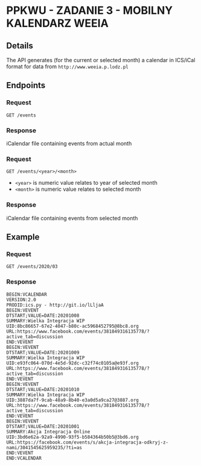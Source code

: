 # PPKWU - ZADANIE 3 - MOBILNY KALENDARZ WEEIA

## Details

The API generates (for the current or selected month) a calendar in ICS/iCal format for data from `http://www.weeia.p.lodz.pl`

## Endpoints

### Request

`GET /events`

### Response

iCalendar file containing events from actual month

### Request

`GET /events/<year>/<month>`

- `<year>` is numeric value relates to year of selected month
- `<month>` is numeric value relates to selected month

### Response

iCalendar file containing events from selected month

## Example

### Request

`GET /events/2020/03`

### Response

```
BEGIN:VCALENDAR
VERSION:2.0
PRODID:ics.py - http://git.io/lLljaA
BEGIN:VEVENT
DTSTART;VALUE=DATE:20201008
SUMMARY:Wielka Integracja WIP
UID:8bc86657-67e2-4047-b80c-ac5968452795@8bc8.org
URL:https://www.facebook.com/events/381849316135778/?active_tab=discussion
END:VEVENT
BEGIN:VEVENT
DTSTART;VALUE=DATE:20201009
SUMMARY:Wielka Integracja WIP
UID:e93fc064-070d-4e5d-92dc-c32f74c0105a@e93f.org
URL:https://www.facebook.com/events/381849316135778/?active_tab=discussion
END:VEVENT
BEGIN:VEVENT
DTSTART;VALUE=DATE:20201010
SUMMARY:Wielka Integracja WIP
UID:3887da7f-9cab-48a9-8b40-e3a0d5a9ca27@3887.org
URL:https://www.facebook.com/events/381849316135778/?active_tab=discussion
END:VEVENT
BEGIN:VEVENT
DTSTART;VALUE=DATE:20201001
SUMMARY:Akcja Integracja Online
UID:3bd6e62a-92a9-4990-93f5-b584364b50b5@3bd6.org
URL:https://facebook.com/events/s/akcja-integracja-odkryj-z-nami/3041545625959235/?ti=as
END:VEVENT
END:VCALENDAR
```
